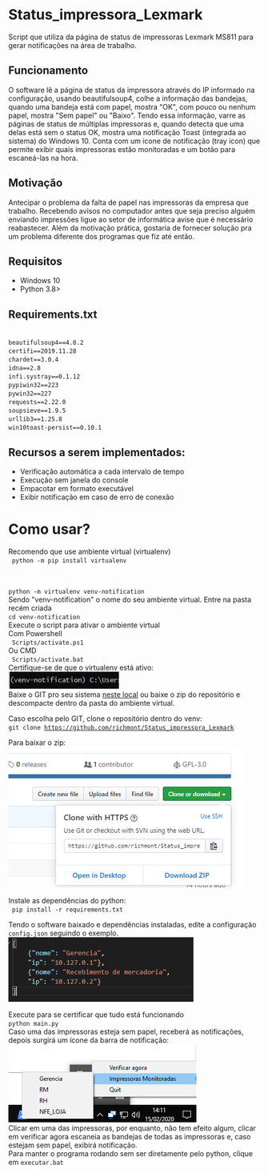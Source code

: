 # Status_impressora_Lexmark

Script que utiliza da página de status de impressoras Lexmark MS811 para gerar notificações na área de trabalho.  
## Funcionamento  
O software lê a página de status da impressora através do IP informado na configuração, usando beautifulsoup4, colhe a informação das bandejas, quando uma bandeja está com papel, mostra "OK", com pouco ou nenhum papel, mostra "Sem papel" ou "Baixo". Tendo essa informação, varre as páginas de status de múltiplas impressoras e, quando detecta que uma delas está sem o status OK, mostra uma notificação Toast (integrada ao sistema) do Windows 10. Conta com um ícone de notificação (tray icon) que permite exibir quais impressoras estão monitoradas e um botão para escaneá-las na hora.  

## Motivação
Antecipar o problema da falta de papel nas impressoras da empresa que trabalho. Recebendo avisos no computador antes que seja preciso alguém enviando impressões ligue ao setor de informática avise que é necessário reabastecer. Além da motivação prática, gostaria de fornecer solução pra um problema diferente dos programas que fiz até então.

## Requisitos
* Windows 10
* Python 3.8>
## Requirements.txt
<code>
beautifulsoup4==4.8.2  
certifi==2019.11.28
chardet==3.0.4
idna==2.8
infi.systray==0.1.12
pypiwin32==223
pywin32==227
requests==2.22.0
soupsieve==1.9.5
urllib3==1.25.8
win10toast-persist==0.10.1
</code>

## Recursos a serem implementados:
* Verificação automática a cada intervalo de tempo
* Execução sem janela do console
* Empacotar em formato executável
* Exibir notificação em caso de erro de conexão

# Como usar?
Recomendo que use ambiente virtual (virtualenv)  
<code>
python -m pip install virtualenv

python -m virtualenv venv-notification
</code>  
Sendo "venv-notification" o nome do seu ambiente virtual. Entre na pasta recém criada  
<code>cd venv-notification</code>  
Execute o script para ativar o ambiente virtual  
Com Powershell  
<code>
Scripts/activate.ps1
</code>  
Ou CMD  
<code>
Scripts/activate.bat
</code>  
Certifique-se de que o virtualenv está ativo:  
![Shell com venv ativado](doc/venv_ativado.png)  
Baixe o GIT pro seu sistema [neste local](https://git-scm.com/download/win) ou baixe o zip do repositório e descompacte dentro da pasta do ambiente virtual.  

Caso escolha pelo GIT, clone o repositório dentro do venv:  
<code>git clone https://github.com/richmont/Status_impressora_Lexmark</code>

Para baixar o zip:
![](doc/zip_repositorio.png)  

Instale as dependências do python:  
<code> pip install -r requirements.txt</code>  


Tendo o software baixado e dependências instaladas, edite a configuração <code>config.json</code> seguindo o exemplo.
![](doc/config_exemplo.png)

Execute para se certificar que tudo está funcionando  
<code>python main.py</code>  
Caso uma das impressoras esteja sem papel, receberá as notificações, depois surgirá um ícone da barra de notificação:  
![](doc/tray_icon.png)  
Clicar em uma das impressoras, por enquanto, não tem efeito algum, clicar em verificar agora escaneia as bandejas de todas as impressoras e, caso estejam sem papel, exibirá notificação.  
Para manter o programa rodando sem ser diretamente pelo python, clique em <code>executar.bat</code>